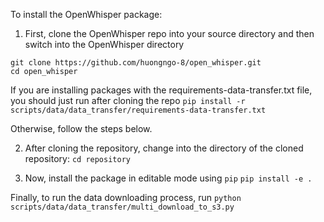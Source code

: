 To install the OpenWhisper package: 

1. First, clone the OpenWhisper repo into your source directory and then switch into the OpenWhisper directory
```
git clone https://github.com/huongngo-8/open_whisper.git
cd open_whisper
```

If you are installing packages with the requirements-data-transfer.txt file, you should just run after cloning the repo 
`pip install -r scripts/data/data_transfer/requirements-data-transfer.txt`

Otherwise, follow the steps below. 

2. After cloning the repository, change into the directory of the cloned repository:
`cd repository`

3. Now, install the package in editable mode using `pip`
`pip install -e .`

Finally, to run the data downloading process, run
`python scripts/data/data_transfer/multi_download_to_s3.py`
